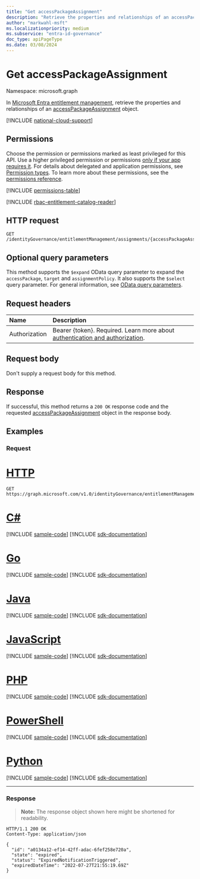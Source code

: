 ```yaml
---
title: "Get accessPackageAssignment"
description: "Retrieve the properties and relationships of an accessPackageAssignment object."
author: "markwahl-msft"
ms.localizationpriority: medium
ms.subservice: "entra-id-governance"
doc_type: apiPageType
ms.date: 03/08/2024
---
```

# Get accessPackageAssignment

Namespace: microsoft.graph


In [Microsoft Entra entitlement management](../resources/entitlementmanagement-overview.md), retrieve the properties and relationships of an [accessPackageAssignment](../resources/accesspackageassignment.md) object.

[!INCLUDE [national-cloud-support](../../includes/all-clouds.md)]

## Permissions

Choose the permission or permissions marked as least privileged for this API. Use a higher privileged permission or permissions [only if your app requires it](/graph/permissions-overview#best-practices-for-using-microsoft-graph-permissions). For details about delegated and application permissions, see [Permission types](/graph/permissions-overview#permission-types). To learn more about these permissions, see the [permissions reference](/graph/permissions-reference).

<!-- { "blockType": "permissions", "name": "accesspackageassignment_get" } -->
[!INCLUDE [permissions-table](../includes/permissions/accesspackageassignment-get-permissions.md)]

[!INCLUDE [rbac-entitlement-catalog-reader](../includes/rbac-for-apis/rbac-entitlement-management-catalog-reader-apis-read.md)]

## HTTP request

<!-- {
  "blockType": "ignored"
}
-->
``` http
GET /identityGovernance/entitlementManagement/assignments/{accessPackageAssignmentId}
```

## Optional query parameters

This method supports the `$expand` OData query parameter to expand the `accessPackage`, `target` and `assignmentPolicy`. It also supports the `$select` query parameter. For general information, see [OData query parameters](/graph/query-parameters).

## Request headers

| Name      |Description|
|:----------|:----------|
|Authorization|Bearer {token}. Required. Learn more about [authentication and authorization](/graph/auth/auth-concepts).|

## Request body
Don't supply a request body for this method.

## Response

If successful, this method returns a `200 OK` response code and the requested [accessPackageAssignment](../resources/accesspackageassignment.md) object in the response body.

## Examples

### Request


# [HTTP](#tab/http)
<!-- {
  "blockType": "request",
  "name": "get_accesspackageassignment"
}
-->
``` http
GET https://graph.microsoft.com/v1.0/identityGovernance/entitlementManagement/assignments/{accessPackageAssignmentId}
```

# [C#](#tab/csharp)
[!INCLUDE [sample-code](../includes/snippets/csharp/get-accesspackageassignment-csharp-snippets.md)]
[!INCLUDE [sdk-documentation](../includes/snippets/snippets-sdk-documentation-link.md)]

# [Go](#tab/go)
[!INCLUDE [sample-code](../includes/snippets/go/get-accesspackageassignment-go-snippets.md)]
[!INCLUDE [sdk-documentation](../includes/snippets/snippets-sdk-documentation-link.md)]

# [Java](#tab/java)
[!INCLUDE [sample-code](../includes/snippets/java/get-accesspackageassignment-java-snippets.md)]
[!INCLUDE [sdk-documentation](../includes/snippets/snippets-sdk-documentation-link.md)]

# [JavaScript](#tab/javascript)
[!INCLUDE [sample-code](../includes/snippets/javascript/get-accesspackageassignment-javascript-snippets.md)]
[!INCLUDE [sdk-documentation](../includes/snippets/snippets-sdk-documentation-link.md)]

# [PHP](#tab/php)
[!INCLUDE [sample-code](../includes/snippets/php/get-accesspackageassignment-php-snippets.md)]
[!INCLUDE [sdk-documentation](../includes/snippets/snippets-sdk-documentation-link.md)]

# [PowerShell](#tab/powershell)
[!INCLUDE [sample-code](../includes/snippets/powershell/get-accesspackageassignment-powershell-snippets.md)]
[!INCLUDE [sdk-documentation](../includes/snippets/snippets-sdk-documentation-link.md)]

# [Python](#tab/python)
[!INCLUDE [sample-code](../includes/snippets/python/get-accesspackageassignment-python-snippets.md)]
[!INCLUDE [sdk-documentation](../includes/snippets/snippets-sdk-documentation-link.md)]

---

### Response
>**Note:** The response object shown here might be shortened for readability.
<!-- {
  "blockType": "response",
  "truncated": true,
  "@odata.type": "microsoft.graph.accessPackageAssignment"
}
-->
``` http
HTTP/1.1 200 OK
Content-Type: application/json

{
  "id": "a0134a12-ef14-42ff-adac-6fef258e720a",
  "state": "expired",
  "status": "ExpiredNotificationTriggered",
  "expiredDateTime": "2022-07-27T21:55:19.69Z"
}
```
